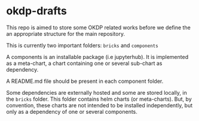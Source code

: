 # okdp-drafts

This repo is aimed to store some OKDP related works before we define the an appropriate structure for the main repository.

This is currently two important folders: `bricks` and `components`

A components is an installable package (i.e jupyterhub). It is implemented as a meta-chart, a chart containing one
or several sub-chart as dependency.

A README.md file should be present in each component folder.

Some dependencies are externally hosted and some are stored locally, in the `bricks` folder. This folder contains helm
charts (or meta-charts). But, by convention, these charts are not intended to be installed independently, but only as a 
dependency of one or several components.




